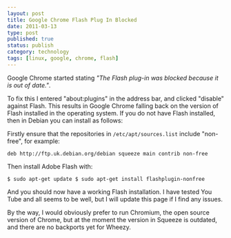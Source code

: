 ```yaml
--- 
layout: post 
title: Google Chrome Flash Plug In Blocked
date: 2011-03-13
type: post 
published: true 
status: publish
category: technology
tags: [linux, google, chrome, flash]
---
```


Google Chrome started stating *"The Flash plug-in was blocked because it is out of date."*.

To fix this I entered "about:plugins" in the address bar, and clicked
"disable" against Flash. This results in Google Chrome falling back on
the version of Flash installed in the operating system. If you do not
have Flash installed, then in Debian you can install as follows:

<!--more-->

Firstly ensure that the repositories in `/etc/apt/sources.list` include
"non-free", for example:

    deb http://ftp.uk.debian.org/debian squeeze main contrib non-free

Then install Adobe Flash with:

    $ sudo apt-get update $ sudo apt-get install flashplugin-nonfree

And you should now have a working Flash installation. I have tested You
Tube and all seems to be well, but I will update this page if I find any
issues.

By the way, I would obviously prefer to run Chromium, the open source
version of Chrome, but at the moment the version in Squeeze is outdated,
and there are no backports yet for Wheezy.

